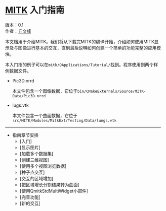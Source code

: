 [MITK](http://www.mitk.org/wiki) 入门指南
========================================
版本：0.1  
作者：[丘文峰](mailto:809104518@qq.com)

本文档用于介绍MITK。我们将从下载完MITK的编译开始，介绍如何使用MITK显示及与图像进行基本的交互，直到最后说明如何创建一个简单的功能完整的应用模块。

本入门指的例子可以在`mitk/QApplications/Tutorial/`找到。程序使用到两个样例数据文件。

* Pic3D.nrrd

	本文件包含一个图像数据，它位于`bin/CMakeExternals/Source/MITK-Data/Pic3D.nrrd`

* lugs.vtk
	
	本文件包含一个曲面数据，它位于`src/MITK/Modules/MitkExt/Testing/Data/lungs.vtk`

**************************************************************************************

* 指南章节安排
	* [入门]
	* [显示图片]
	* [加载多个数据集]
	* [创建三维视图]
	* [使用多个视图浏览数据]
	* [种子点交互]
	* [交互的区域增加]
	* [把区域增长分割结果转为曲面]
	* [使用QmitkStdMultiWidget小部件]
	* [完善功能]
	* [新的交互]